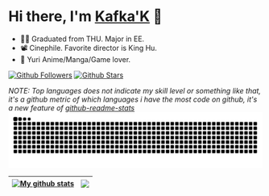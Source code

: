 # Hi there, I'm [Kafka'K](https://blog.yurich.me/) 👋

- 👨‍🎓 Graduated from THU. Major in EE.
- 📽️ Cinephile. Favorite director is King Hu.
- 👭 Yuri Anime/Manga/Game lover.

[![Github Followers](https://img.shields.io/github/followers/thuchenyusi?label=Follow&style=social)](https://github.com/thuchenyusi)
[![Github Stars](https://img.shields.io/github/stars/thuchenyusi?style=social)](https://github.com/thuchenyusi)

<!--
Here are some ideas to get you started:

- 🔭 I’m currently working on ...
- 🌱 I’m currently learning ...
- 👯 I’m looking to collaborate on ...
- 🤔 I’m looking for help with ...
- 💬 Ask me about ...
- 📫 How to reach me: ...
- 😄 Pronouns: ...
- ⚡ Fun fact: ...
-->

*NOTE: Top languages does not indicate my skill level or something like that, it's a github metric of which languages i have the most code on github, it's a new feature of [github-readme-stats](https://github.com/anuraghazra/github-readme-stats)*
<picture>
  <source media="(prefers-color-scheme: dark)" srcset="https://raw.githubusercontent.com/thuchenyusi/snk/output/github-contribution-grid-snake-dark.svg">
  <source media="(prefers-color-scheme: light)" srcset="https://raw.githubusercontent.com/thuchenyusi/snk/output/github-contribution-grid-snake.svg">
  <img alt="github contribution grid snake animation" src="https://raw.githubusercontent.com/thuchenyusi/snk/output/github-contribution-grid-snake.svg">
</picture>

| <a href="https://github.com/anuraghazra/github-readme-stats"><img align="center" src="https://github-readme-stats.vercel.app/api?username=thuchenyusi&show_icons=true&include_all_commits=true&theme=buefy&hide_border=true&count_private=true" alt="My github stats" /></a> | <a href="https://github.com/anuraghazra/github-readme-stats"><img align="center" src="https://github-readme-stats.vercel.app/api/top-langs/?username=thuchenyusi&layout=compact&theme=buefy&hide_border=true" /></a> |
| ---------------------------------------------------------------------------------------------------------------------------------------------------------------------------------------------------------------------------------------------------------------------------- | -------------------------------------------------------------------------------------------------------------------------------------------------------------------------------------------------------------------- |
